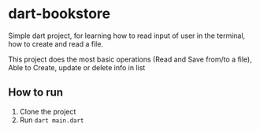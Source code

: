 # dart-bookstore

Simple dart project, for learning how to read input of user in the terminal,
how to create and read a file.

This project does the most basic operations (Read and Save from/to a file),
Able to Create, update or delete info in list

## How to run

1. Clone the project
2. Run `dart main.dart`